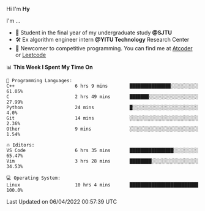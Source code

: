 Hi I'm **Hy**

I'm ...
- 📖 Student in the final year of my undergraduate study **@SJTU**
- 🛠️ Ex algorithm engineer intern **@YITU Technology** Research Center
- 🏅 Newcomer to competitive programming. You can find me at [Atcoder](https://atcoder.jp/users/Hy3) or [Leetcode](https://leetcode-cn.com/u/_hy3/)


<!--START_SECTION:waka-->
📊 **This Week I Spent My Time On** 

```text
💬 Programming Languages: 
C++                      6 hrs 9 mins        ███████████████░░░░░░░░░░   61.05% 
C                        2 hrs 49 mins       ███████░░░░░░░░░░░░░░░░░░   27.99% 
Python                   24 mins             █░░░░░░░░░░░░░░░░░░░░░░░░   4.0% 
Git                      14 mins             ░░░░░░░░░░░░░░░░░░░░░░░░░   2.36% 
Other                    9 mins              ░░░░░░░░░░░░░░░░░░░░░░░░░   1.54%

🔥 Editors: 
VS Code                  6 hrs 35 mins       ████████████████░░░░░░░░░   65.47% 
Vim                      3 hrs 28 mins       ████████░░░░░░░░░░░░░░░░░   34.53%

💻 Operating System: 
Linux                    10 hrs 4 mins       █████████████████████████   100.0%

```


 Last Updated on 06/04/2022 00:57:39 UTC
<!--END_SECTION:waka-->

